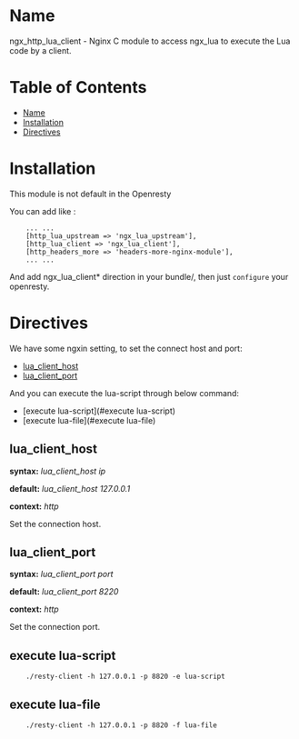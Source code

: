 Name
====

ngx_http_lua_client - Nginx C module to access ngx_lua to execute the Lua code by a client.


Table of Contents
=================

* [Name](#name)
* [Installation](#installation)
* [Directives](#directives)


Installation
============

This module is not default in the Openresty

You can add like :
```
    ... ...
    [http_lua_upstream => 'ngx_lua_upstream'],
    [http_lua_client => 'ngx_lua_client'],
    [http_headers_more => 'headers-more-nginx-module'],
    ... ...
```

And add ngx_lua_client* direction in your bundle/, then just `configure` your openresty.


Directives
==========
We have some ngxin setting, to set the connect host and port:

* [lua_client_host](#lua_client_host)
* [lua_client_port](#lua_client_port)

And you can execute the lua-script through below command:

* [execute lua-script](#execute lua-script)
* [execute lua-file](#execute lua-file)

lua_client_host
---------------
**syntax:** *lua_client_host ip*

**default:** *lua_client_host 127.0.0.1*

**context:** *http*

Set the connection host.

lua_client_port
---------------
**syntax:** *lua_client_port port*

**default:** *lua_client_port 8220*

**context:** *http*

Set the connection port.

execute lua-script
-------------

```
    ./resty-client -h 127.0.0.1 -p 8820 -e lua-script
```

execute lua-file
-------------

```
    ./resty-client -h 127.0.0.1 -p 8820 -f lua-file
```

